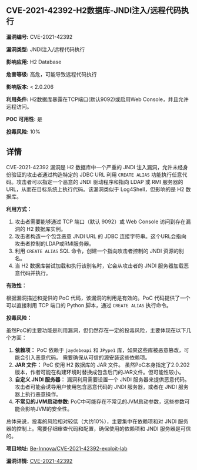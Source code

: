 ## CVE-2021-42392-H2数据库-JNDI注入/远程代码执行

**漏洞编号:** CVE-2021-42392

**漏洞类型:** JNDI注入/远程代码执行

**影响应用:** H2 Database

**危害等级:** 高危，可能导致远程代码执行

**影响版本:** < 2.0.206

**利用条件:** H2数据库暴露在TCP端口(默认9092)或启用Web Console，并且允许远程访问。

**POC 可用性:** 是

**投毒风险:** 10%

## 详情

CVE-2021-42392 漏洞是 H2 数据库中一个严重的 JNDI 注入漏洞，允许未经身份验证的攻击者通过构造特定的 JDBC URL 利用 `CREATE ALIAS` 功能执行任意代码。攻击者可以指定一个恶意的 JNDI 驱动程序和指向 LDAP 或 RMI 服务器的 URL，从而在目标系统上执行代码。该漏洞类似于 Log4Shell，但影响的是 H2 数据库。

**利用方式：**

1.  攻击者需要能够通过 TCP 端口（默认 9092）或 Web Console 访问到存在漏洞的 H2 数据库实例。
2.  攻击者构造一个包含恶意 JNDI URL 的 JDBC 连接字符串。这个URL会指向攻击者控制的LDAP或RMI服务器。
3.  利用 `CREATE ALIAS` SQL 命令，创建一个指向攻击者控制的 JNDI 资源的别名。
4.  当 H2 数据库尝试加载和执行该别名时，它会从攻击者的 JNDI 服务器加载恶意代码并执行。

**有效性：**

根据漏洞描述和提供的 PoC 代码，该漏洞的利用是有效的。PoC 代码提供了一个可以直接利用 TCP 端口的 Python 脚本，通过 `CREATE ALIAS` 执行命令。

**投毒风险：**

虽然PoC的主要功能是利用漏洞，但仍然存在一定的投毒风险，主要体现在以下几个方面：

1.  **依赖项：**  PoC 依赖于 `jaydebeapi` 和 `JPype1` 库，如果这些库被恶意篡改，可能会引入恶意代码。  需要确保从可信的源安装这些依赖项。
2.  **JAR 文件：**  PoC 使用 H2 数据库的 JAR 文件。  虽然PoC本身指定了2.0.202版本，作者可能在构建环境时替换成包含后门的JAR文件。但可能性较小。
3.  **自定义 JNDI 服务器：**  漏洞利用需要设置一个 JNDI 服务器来提供恶意代码。 攻击者可能会诱导用户使用包含恶意代码的 JNDI 服务器，或者在 JNDI 服务器上执行恶意操作。
4. **不常见的JVM启动参数**: PoC中可能存在不常见的JVM启动参数，这些参数可能会影响JVM的安全性。

总体来说，投毒的风险相对较低（大约10%），主要集中在依赖项和对 JNDI 服务器的控制上。需要仔细审查代码和配置，确保使用的依赖项和 JNDI 服务器是可信的。


**项目地址:** [Be-Innova/CVE-2021-42392-exploit-lab](https://github.com/Be-Innova/CVE-2021-42392-exploit-lab)

**漏洞详情:** [CVE-2021-42392](https://nvd.nist.gov/vuln/detail/CVE-2021-42392)